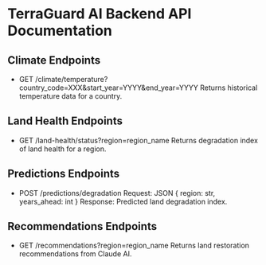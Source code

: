 # TerraGuard AI Backend API Documentation

## Climate Endpoints
- GET /climate/temperature?country_code=XXX&start_year=YYYY&end_year=YYYY
  Returns historical temperature data for a country.

## Land Health Endpoints
- GET /land-health/status?region=region_name
  Returns degradation index of land health for a region.

## Predictions Endpoints
- POST /predictions/degradation
  Request: JSON { region: str, years_ahead: int }
  Response: Predicted land degradation index.

## Recommendations Endpoints
- GET /recommendations?region=region_name
  Returns land restoration recommendations from Claude AI.

